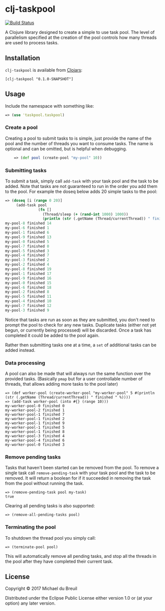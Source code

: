 # clj-taskpool

[![Build Status](https://semaphoreci.com/api/v1/wickedshell/clj-taskpool/branches/master/badge.svg)](https://semaphoreci.com/wickedshell/clj-taskpool)

A Clojure library designed to create a simple to use task pool. The level of parallelism specified at the creation of the pool controls how many threads are used to process tasks.

## Installation

`clj-taskpool` is available from [Clojars](https://clojars.org/clj-taskpool):

```
[clj-taskpool "0.1.0-SNAPSHOT"]
```

## Usage

Include the namespace with something like:

```clojure
=> (use 'taskpool.taskpool)
```

### Create a pool

Creating a pool to submit tasks to is simple, just provide the name of the pool and the number of threads you want to consume tasks. The name is optional and can be omitted, but is helpful when debugging.

```clojure
    => (def pool (create-pool "my-pool" 10))
```

### Submitting tasks

To submit a task, simply call `add-task` with your task pool and the task to be added. Note that tasks are not guaranteed to run in the order you add them to the pool. For example the doseq below adds 20 simple tasks to the pool:

```clojure
=> (doseq [i (range 0 20)]
     (add-task pool
               (fn []
                 (Thread/sleep (+ (rand-int 1000) 1000))
                 (println (str (.getName (Thread/currentThread)) " finished " i)))))
my-pool-8 finished 14
my-pool-6 finished 1
my-pool-1 finished 6
my-pool-9 finished 13
my-pool-0 finished 5
my-pool-7 finished 0
my-pool-5 finished 3
my-pool-4 finished 7
my-pool-3 finished 2
my-pool-2 finished 4
my-pool-8 finished 19
my-pool-1 finished 17
my-pool-9 finished 16
my-pool-0 finished 15
my-pool-6 finished 18
my-pool-2 finished 8
my-pool-5 finished 11
my-pool-4 finished 10
my-pool-7 finished 12
my-pool-3 finished 9
```

Notice that tasks are run as soon as they are submitted, you don't need to prompt the pool to check for any new tasks. Duplicate tasks (either not yet begun, or currently being processed) will be discarded. Once a task has completed it could be added to the pool again.

Rather then submitting tasks one at a time, a `set` of additional tasks can be added instead.

### Data processing

A pool can also be made that will always run the same function over the provided tasks. (Basically `pmap` but for a user controllable number of threads, that allows adding more tasks to the pool later)

```
=> (def worker-pool (create-worker-pool "my-worker-pool" 5 #(println (str (.getName (Thread/currentThread)) " finished " %))))
=> (add-task worker-pool (into #{} (range 10)))
my-worker-pool-0 finished 0
my-worker-pool-2 finished 1
my-worker-pool-1 finished 7
my-worker-pool-1 finished 2
my-worker-pool-1 finished 9
my-worker-pool-1 finished 5
my-worker-pool-1 finished 8
my-worker-pool-3 finished 4
my-worker-pool-4 finished 6
my-worker-pool-0 finished 3

```

### Remove pending tasks

Tasks that haven't been started can be removed from the pool. To remove a single task call `remove-pending-task` with your task pool and the task to be removed. It will return a boolean for if it succeeded in removing the task from the pool without running the task.

```
=> (remove-pending-task pool my-task)
true
```

Clearing all pending tasks is also supported:

```
=> (remove-all-pending-tasks pool)
```

### Terminating the pool

To shutdown the thread pool you simply call:

```
=> (terminate-pool pool)
```

This will automatically remove all pending tasks, and stop all the threads in the pool after they have completed their current task.

## License

Copyright © 2017 Michael du Breuil

Distributed under the Eclipse Public License either version 1.0 or (at your option) any later version.
